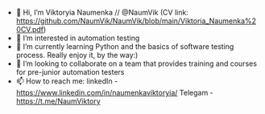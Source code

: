 - 👋 Hi, I’m Viktoryia Naumenka // @NaumVik (CV link: https://github.com/NaumVik/NaumVik/blob/main/Viktoria_Naumenka%20CV.pdf)
- 👀 I’m interested in automation testing
- 🌱 I’m currently learning Python and the basics of software testing process. Really enjoy it, by the way:)
- 💞️ I’m looking to collaborate on a team that provides training and courses for pre-junior automation testers
- 📫 How to reach me: linkedIn - https://www.linkedin.com/in/naumenkaviktoryia/ Telegam - https://t.me/NaumViktory

<!---
NaumVik/NaumVik is a ✨ special ✨ repository because its `README.md` (this file) appears on your GitHub profile.
You can click the Preview link to take a look at your changes.
--->
